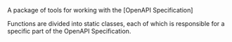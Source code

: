 A package of tools for working with the [OpenAPI Specification]

Functions are divided into static classes, each of which is responsible for a specific part of the OpenAPI Specification.